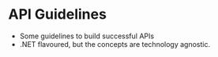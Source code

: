 # API Guidelines

- Some guidelines to build successful APIs
- .NET flavoured, but the concepts are technology agnostic.